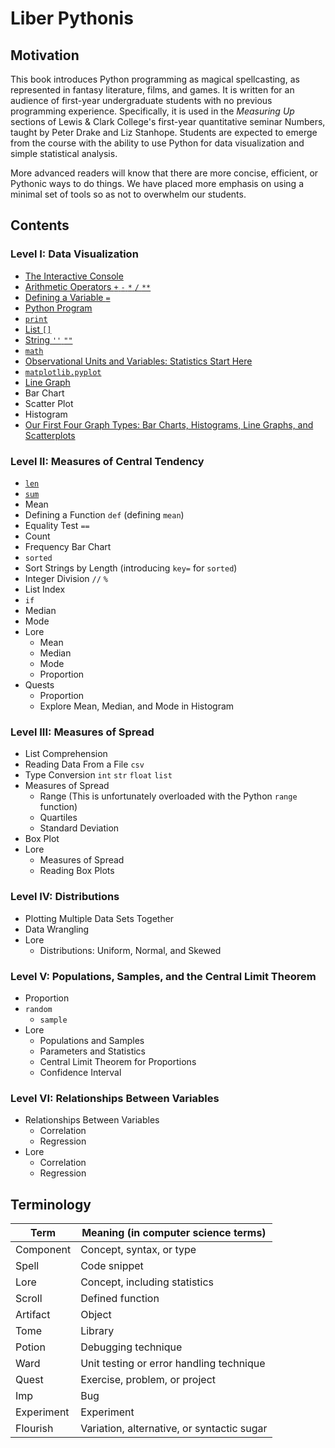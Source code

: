 # Liber Pythonis

## Motivation

This book introduces Python programming as magical spellcasting, as represented in fantasy literature, films, and games. It is written for an audience of first-year undergraduate students with no previous programming experience. Specifically, it is used in the *Measuring Up* sections of Lewis & Clark College's first-year quantitative seminar Numbers, taught by Peter Drake and Liz Stanhope. Students are expected to emerge from the course with the ability to use Python for data visualization and simple statistical analysis.

More advanced readers will know that there are more concise, efficient, or Pythonic ways to do things. We have placed more emphasis on using a minimal set of tools so as not to overwhelm our students.


## Contents

### Level I: Data Visualization

* [The Interactive Console](level_i/markdown/console.md)
* [Arithmetic Operators `+` `-` `*` `/` `**`](level_i/markdown/arithmetic.md)
* [Defining a Variable `=`](level_i/markdown/variable.md)
* [Python Program](level_i/markdown/program.md)
* [`print`](level_i/markdown/print.md)
* [List `[]`](level_i/markdown/list.md)
* [String `''` `""`](level_i/markdown/string.md)
* [`math`](level_i/markdown/math.md)
* [Observational Units and Variables: Statistics Start Here](level_i/markdown/quant_cat.md)
* [`matplotlib.pyplot`](level_i/markdown/matplotlib.pyplot.md)
* [Line Graph](level_i/markdown/line_graph.md)
* Bar Chart
* Scatter Plot
* Histogram
* [Our First Four Graph Types: Bar Charts, Histograms, Line Graphs, and Scatterplots](level_i/markdown/first4graphs.md)
    
### Level II: Measures of Central Tendency

* [`len`](level_ii/markdown/len.md)
* [`sum`](level_ii/markdown/sum.md)
* Mean
* Defining a Function `def` (defining `mean`)
* Equality Test `==`
* Count
* Frequency Bar Chart
* `sorted`
* Sort Strings by Length (introducing `key=` for `sorted`)
* Integer Division `//` `%`
* List Index
* `if`
* Median
* Mode
* Lore
    * Mean
    * Median
    * Mode
    * Proportion
* Quests
    * Proportion
    * Explore Mean, Median, and Mode in Histogram

### Level III: Measures of Spread

* List Comprehension
* Reading Data From a File `csv`
* Type Conversion `int` `str` `float` `list`
* Measures of Spread
    * Range (This is unfortunately overloaded with the Python `range` function)
    * Quartiles
    * Standard Deviation
* Box Plot
* Lore
    * Measures of Spread
    * Reading Box Plots

### Level IV: Distributions

* Plotting Multiple Data Sets Together
* Data Wrangling
* Lore
    * Distributions: Uniform, Normal, and Skewed
    
### Level V: Populations, Samples, and the Central Limit Theorem

* Proportion
* `random`
    * `sample`
* Lore
    * Populations and Samples
    * Parameters and Statistics
    * Central Limit Theorem for Proportions
    * Confidence Interval

### Level VI: Relationships Between Variables

* Relationships Between Variables
    * Correlation
    * Regression
* Lore
    * Correlation
    * Regression



## Terminology

| Term | Meaning (in computer science terms) |
| --- | --- |
| Component | Concept, syntax, or type |
| Spell | Code snippet |
| Lore | Concept, including statistics |
| Scroll | Defined function |
| Artifact | Object |
| Tome | Library |
| Potion | Debugging technique |
| Ward | Unit testing or error handling technique |
| Quest | Exercise, problem, or project |
| Imp | Bug |
| Experiment | Experiment |
| Flourish | Variation, alternative, or syntactic sugar |

